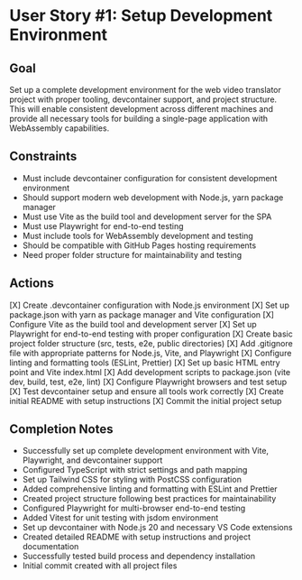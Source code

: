 # User Story #1: Setup Development Environment

## Goal

Set up a complete development environment for the web video translator project with proper tooling, devcontainer support, and project structure. This will enable consistent development across different machines and provide all necessary tools for building a single-page application with WebAssembly capabilities.

## Constraints

- Must include devcontainer configuration for consistent development environment
- Should support modern web development with Node.js, yarn package manager
- Must use Vite as the build tool and development server for the SPA
- Must use Playwright for end-to-end testing
- Must include tools for WebAssembly development and testing
- Should be compatible with GitHub Pages hosting requirements
- Need proper folder structure for maintainability and testing

## Actions

[X] Create .devcontainer configuration with Node.js environment
[X] Set up package.json with yarn as package manager and Vite configuration
[X] Configure Vite as the build tool and development server
[X] Set up Playwright for end-to-end testing with proper configuration
[X] Create basic project folder structure (src, tests, e2e, public directories)
[X] Add .gitignore file with appropriate patterns for Node.js, Vite, and Playwright
[X] Configure linting and formatting tools (ESLint, Prettier)
[X] Set up basic HTML entry point and Vite index.html
[X] Add development scripts to package.json (vite dev, build, test, e2e, lint)
[X] Configure Playwright browsers and test setup
[X] Test devcontainer setup and ensure all tools work correctly
[X] Create initial README with setup instructions
[X] Commit the initial project setup

## Completion Notes

- Successfully set up complete development environment with Vite, Playwright, and devcontainer support
- Configured TypeScript with strict settings and path mapping
- Set up Tailwind CSS for styling with PostCSS configuration
- Added comprehensive linting and formatting with ESLint and Prettier
- Created project structure following best practices for maintainability
- Configured Playwright for multi-browser end-to-end testing
- Added Vitest for unit testing with jsdom environment
- Set up devcontainer with Node.js 20 and necessary VS Code extensions
- Created detailed README with setup instructions and project documentation
- Successfully tested build process and dependency installation
- Initial commit created with all project files